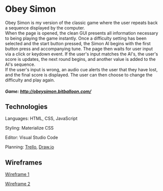 # Obey Simon

Obey Simon is my version of the classic game where the user repeats back a sequence displayed by the computer.  
When the page is opened, the clean GUI presents all information necessary to being playing the game instantly.
Once a difficulty setting has been selected and the start button pressed, the Simon AI begins with the 
first button press and accompanying tune. The page then waits for user input via a click or keydown event. If the user's 
input matches the AI's, the user's score is updates, the next round begins, and another value is added to the AI's sequence.  
If the user's input is wrong, an audio cue alerts the user that they have lost, and the final score is displayed. The user 
can then choose to change the difficulty and play again.

##### Game: http://obeysimon.bitballoon.com/


## Technologies

Languages: HTML, CSS, JavaScript

Styling: Materialize CSS

Editor: Visual Studio Code

Planning: [Trello](https://trello.com/b/5Gu8LtKC/simon-says), [Draw.io](https://github.com/MichaelCraig7/SimonGame/blob/master/etc/wireframes/wireframe.xml)


## Wireframes

[Wireframe 1](https://github.com/MichaelCraig7/SimonGame/blob/master/etc/wireframes/wireframe.xml)

[Wireframe 2](https://github.com/MichaelCraig7/SimonGame/blob/master/etc/wireframes/wireframe2.jpg)
